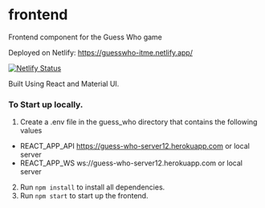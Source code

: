 # frontend
Frontend component for the Guess Who game

Deployed on Netlify: https://guesswho-itme.netlify.app/

[![Netlify Status](https://api.netlify.com/api/v1/badges/97116039-ae23-41eb-9d35-3c75ba7cf0a5/deploy-status)](https://app.netlify.com/sites/guesswho-itme/deploys)

Built Using React and Material UI.

### To Start up locally.

1. Create a .env file in the guess_who directory that contains the following values
 - REACT_APP_API  https://guess-who-server12.herokuapp.com or local server
 - REACT_APP_WS  ws://guess-who-server12.herokuapp.com or local server


2. Run `npm install` to install all dependencies.
3. Run `npm start` to start up the frontend.
